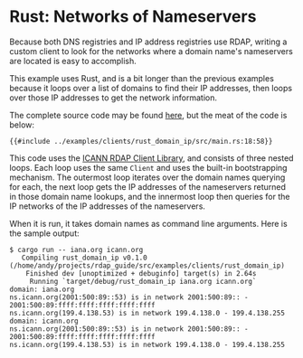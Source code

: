 # Rust: Networks of Nameservers

Because both DNS registries and IP address registries use RDAP, writing a custom client to look for the networks where
a domain name's nameservers are located is easy to accomplish.

This example uses Rust, and is a bit longer than the previous examples because it loops over a list
of domains to find their IP addresses, then loops over those IP addresses to get the network information.

The complete source code may be found [here](https://github.com/anewton1998/rdap_guide/tree/main/src/examples/clients/rust_domain_ip),
but the meat of the code is below:

```rust,ignore
{{#include ../examples/clients/rust_domain_ip/src/main.rs:18:58}}  
```

This code uses the [ICANN RDAP Client Library](https://github.com/icann/icann-rdap/tree/main/icann-rdap-client), and consists
of three nested loops. Each loop uses the same `Client` and uses the built-in bootstrapping mechanism. The outermost loop
iterates over the domain names querying for each, the next loop gets the IP addresses of the nameservers returned in those
domain name lookups, and the innermost loop then queries for the IP networks of the IP addresses of the nameservers.

When it is run, it takes domain names as command line arguments. Here is the sample output:

```
$ cargo run -- iana.org icann.org
   Compiling rust_domain_ip v0.1.0 (/home/andy/projects/rdap_guide/src/examples/clients/rust_domain_ip)
    Finished dev [unoptimized + debuginfo] target(s) in 2.64s
     Running `target/debug/rust_domain_ip iana.org icann.org`
domain: iana.org
ns.icann.org(2001:500:89::53) is in network 2001:500:89:: - 2001:500:89:ffff:ffff:ffff:ffff:ffff
ns.icann.org(199.4.138.53) is in network 199.4.138.0 - 199.4.138.255
domain: icann.org
ns.icann.org(2001:500:89::53) is in network 2001:500:89:: - 2001:500:89:ffff:ffff:ffff:ffff:ffff
ns.icann.org(199.4.138.53) is in network 199.4.138.0 - 199.4.138.255
```
